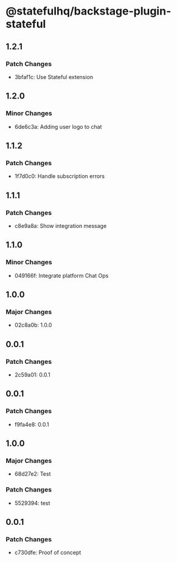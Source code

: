 # @statefulhq/backstage-plugin-stateful

## 1.2.1

### Patch Changes

- 3bfaf1c: Use Stateful extension

## 1.2.0

### Minor Changes

- 6de6c3a: Adding user logo to chat

## 1.1.2

### Patch Changes

- 1f7d0c0: Handle subscription errors

## 1.1.1

### Patch Changes

- c8e9a8a: Show integration message

## 1.1.0

### Minor Changes

- 049166f: Integrate platform Chat Ops

## 1.0.0

### Major Changes

- 02c8a0b: 1.0.0

## 0.0.1

### Patch Changes

- 2c59a01: 0.0.1

## 0.0.1

### Patch Changes

- f9fa4e8: 0.0.1

## 1.0.0

### Major Changes

- 68d27e2: Test

### Patch Changes

- 5529394: test

## 0.0.1

### Patch Changes

- c730dfe: Proof of concept
